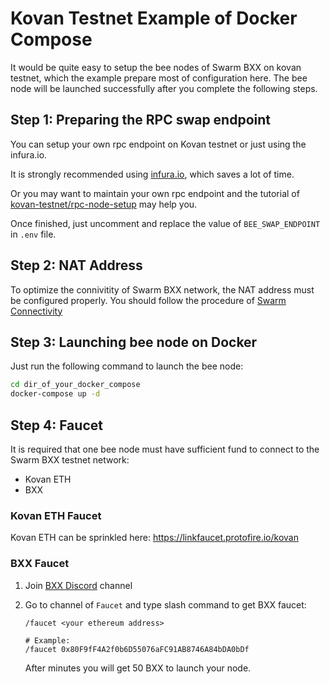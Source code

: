 # Kovan Testnet Example of Docker Compose

It would be quite easy to setup the bee nodes of Swarm BXX on kovan testnet, which the example prepare most of configuration here. The bee node will be launched successfully after you complete the following steps.

## Step 1: Preparing the RPC swap endpoint

You can setup your own rpc endpoint on Kovan testnet or just using the infura.io.

It is strongly recommended using [infura.io](https://infura.io/), which saves a lot of time.

Or you may want to maintain your own rpc endpoint and the tutorial of [kovan-testnet/rpc-node-setup](https://github.com/kovan-testnet/rpc-node-setup) may help you.

Once finished, just uncomment and replace the value of `BEE_SWAP_ENDPOINT` in `.env` file.

## Step 2: NAT Address

To optimize the connivitity of Swarm BXX network, the NAT address must be configured properly. You should follow the procedure of [Swarm Connectivity](https://docs.ethswarm.org/docs/installation/connectivity)

## Step 3: Launching bee node on Docker

Just run the following command to launch the bee node:

```bash
cd dir_of_your_docker_compose
docker-compose up -d
```

## Step 4: Faucet

It is required that one bee node must have sufficient fund to connect to the Swarm BXX testnet network:

- Kovan ETH
- BXX 

### Kovan ETH Faucet

Kovan ETH can be sprinkled here: https://linkfaucet.protofire.io/kovan

### BXX Faucet

1. Join [BXX Discord](https://discord.gg/65c5wBtaeB) channel
2. Go to channel of `Faucet` and type slash command to get BXX faucet:

    ```
    /faucet <your ethereum address>

    # Example:
    /faucet 0x80F9fF4A2f0b6D55076aFC91AB8746A84bDA0bDf
    ```

    After minutes you will get 50 BXX to launch your node.
